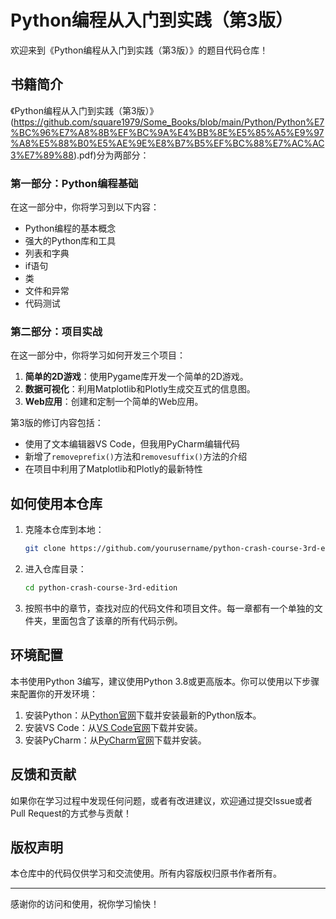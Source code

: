 # Python编程从入门到实践（第3版）

欢迎来到《Python编程从入门到实践（第3版）》的题目代码仓库！

## 书籍简介

《Python编程从入门到实践（第3版）》(https://github.com/square1979/Some_Books/blob/main/Python/Python%E7%BC%96%E7%A8%8B%EF%BC%9A%E4%BB%8E%E5%85%A5%E9%97%A8%E5%88%B0%E5%AE%9E%E8%B7%B5%EF%BC%88%E7%AC%AC3%E7%89%88).pdf)分为两部分：

### 第一部分：Python编程基础

在这一部分中，你将学习到以下内容：

- Python编程的基本概念
- 强大的Python库和工具
- 列表和字典
- if语句
- 类
- 文件和异常
- 代码测试

### 第二部分：项目实战

在这一部分中，你将学习如何开发三个项目：

1. **简单的2D游戏**：使用Pygame库开发一个简单的2D游戏。
2. **数据可视化**：利用Matplotlib和Plotly生成交互式的信息图。
3. **Web应用**：创建和定制一个简单的Web应用。

第3版的修订内容包括：
- 使用了文本编辑器VS Code，但我用PyCharm编辑代码
- 新增了`removeprefix()`方法和`removesuffix()`方法的介绍
- 在项目中利用了Matplotlib和Plotly的最新特性

## 如何使用本仓库

1. 克隆本仓库到本地：
    ```bash
    git clone https://github.com/yourusername/python-crash-course-3rd-edition.git
    ```
2. 进入仓库目录：
    ```bash
    cd python-crash-course-3rd-edition
    ```
3. 按照书中的章节，查找对应的代码文件和项目文件。每一章都有一个单独的文件夹，里面包含了该章的所有代码示例。

## 环境配置

本书使用Python 3编写，建议使用Python 3.8或更高版本。你可以使用以下步骤来配置你的开发环境：

1. 安装Python：从[Python官网](https://www.python.org/)下载并安装最新的Python版本。
2. 安装VS Code：从[VS Code官网](https://code.visualstudio.com/)下载并安装。
3. 安装PyCharm：从[PyCharm官网](https://www.jetbrains.com/pycharm/)下载并安装。

## 反馈和贡献

如果你在学习过程中发现任何问题，或者有改进建议，欢迎通过提交Issue或者Pull Request的方式参与贡献！

## 版权声明

本仓库中的代码仅供学习和交流使用。所有内容版权归原书作者所有。

---

感谢你的访问和使用，祝你学习愉快！


